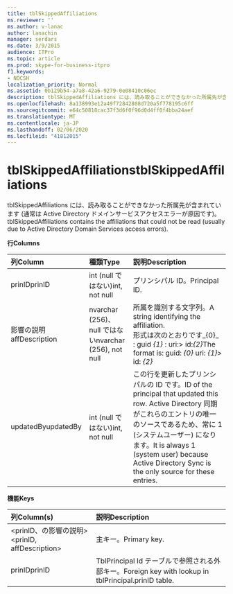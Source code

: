 ```yaml
---
title: tblSkippedAffiliations
ms.reviewer: ''
ms.author: v-lanac
author: lanachin
manager: serdars
ms.date: 3/9/2015
audience: ITPro
ms.topic: article
ms.prod: skype-for-business-itpro
f1.keywords:
- NOCSH
localization_priority: Normal
ms.assetid: 0b129b54-a7a8-42a6-9279-0e08410c06ec
description: tblSkippedAffiliations には、読み取ることができなかった所属先が含まれています (通常は Active Directory ドメインサービスアクセスエラーが原因です)。
ms.openlocfilehash: 8a138993e12a49f72842808d720a5f778195c6ff
ms.sourcegitcommit: e64c50818cac37f3d6f0f96d0d4ff0f4bba24aef
ms.translationtype: MT
ms.contentlocale: ja-JP
ms.lasthandoff: 02/06/2020
ms.locfileid: "41812015"
---
```

# <a name="tblskippedaffiliations"></a><span data-ttu-id="ead1a-103">tblSkippedAffiliations</span><span class="sxs-lookup"><span data-stu-id="ead1a-103">tblSkippedAffiliations</span></span>
 
<span data-ttu-id="ead1a-104">tblSkippedAffiliations には、読み取ることができなかった所属先が含まれています (通常は Active Directory ドメインサービスアクセスエラーが原因です)。</span><span class="sxs-lookup"><span data-stu-id="ead1a-104">tblSkippedAffiliations contains the affiliations that could not be read (usually due to Active Directory Domain Services access errors).</span></span>
  
<span data-ttu-id="ead1a-105">**行**</span><span class="sxs-lookup"><span data-stu-id="ead1a-105">**Columns**</span></span>

|<span data-ttu-id="ead1a-106">**列**</span><span class="sxs-lookup"><span data-stu-id="ead1a-106">**Column**</span></span>|<span data-ttu-id="ead1a-107">**種類**</span><span class="sxs-lookup"><span data-stu-id="ead1a-107">**Type**</span></span>|<span data-ttu-id="ead1a-108">**説明**</span><span class="sxs-lookup"><span data-stu-id="ead1a-108">**Description**</span></span>|
|:-----|:-----|:-----|
|<span data-ttu-id="ead1a-109">prinID</span><span class="sxs-lookup"><span data-stu-id="ead1a-109">prinID</span></span>  <br/> |<span data-ttu-id="ead1a-110">int (null ではない)</span><span class="sxs-lookup"><span data-stu-id="ead1a-110">int, not null</span></span>  <br/> |<span data-ttu-id="ead1a-111">プリンシパル ID。</span><span class="sxs-lookup"><span data-stu-id="ead1a-111">Principal ID.</span></span>  <br/> |
|<span data-ttu-id="ead1a-112">影響の説明</span><span class="sxs-lookup"><span data-stu-id="ead1a-112">affDescription</span></span>  <br/> |<span data-ttu-id="ead1a-113">nvarchar (256)、null ではない</span><span class="sxs-lookup"><span data-stu-id="ead1a-113">nvarchar (256), not null</span></span>  <br/> |<span data-ttu-id="ead1a-114">所属を識別する文字列。</span><span class="sxs-lookup"><span data-stu-id="ead1a-114">A string identifying the affiliation.</span></span>  <br/> <span data-ttu-id="ead1a-115">形式は次のとおりです_{0}_ : guid _{1}_ : uri:> id:_{2}_</span><span class="sxs-lookup"><span data-stu-id="ead1a-115">The format is: guid:  _{0}_ uri: _{1}_> id:  _{2}_</span></span> <br/> |
|<span data-ttu-id="ead1a-116">updatedBy</span><span class="sxs-lookup"><span data-stu-id="ead1a-116">updatedBy</span></span>  <br/> |<span data-ttu-id="ead1a-117">int (null ではない)</span><span class="sxs-lookup"><span data-stu-id="ead1a-117">int, not null</span></span>  <br/> |<span data-ttu-id="ead1a-118">この行を更新したプリンシパルの ID です。</span><span class="sxs-lookup"><span data-stu-id="ead1a-118">ID of the principal that updated this row.</span></span> <span data-ttu-id="ead1a-119">Active Directory 同期がこれらのエントリの唯一のソースであるため、常に 1 (システムユーザー) になります。</span><span class="sxs-lookup"><span data-stu-id="ead1a-119">It is always 1 (system user) because Active Directory Sync is the only source for these entries.</span></span>  <br/> |
   
<span data-ttu-id="ead1a-120">**機能**</span><span class="sxs-lookup"><span data-stu-id="ead1a-120">**Keys**</span></span>

|<span data-ttu-id="ead1a-121">**列**</span><span class="sxs-lookup"><span data-stu-id="ead1a-121">**Column(s)**</span></span>|<span data-ttu-id="ead1a-122">**説明**</span><span class="sxs-lookup"><span data-stu-id="ead1a-122">**Description**</span></span>|
|:-----|:-----|
|<span data-ttu-id="ead1a-123">\<prinID、の影響の説明\></span><span class="sxs-lookup"><span data-stu-id="ead1a-123">\<prinID, affDescription\></span></span>  <br/> |<span data-ttu-id="ead1a-124">主キー。</span><span class="sxs-lookup"><span data-stu-id="ead1a-124">Primary key.</span></span>  <br/> |
|<span data-ttu-id="ead1a-125">prinID</span><span class="sxs-lookup"><span data-stu-id="ead1a-125">prinID</span></span>  <br/> |<span data-ttu-id="ead1a-126">TblPrincipal Id テーブルで参照される外部キー。</span><span class="sxs-lookup"><span data-stu-id="ead1a-126">Foreign key with lookup in tblPrincipal.prinID table.</span></span>  <br/> |
   


